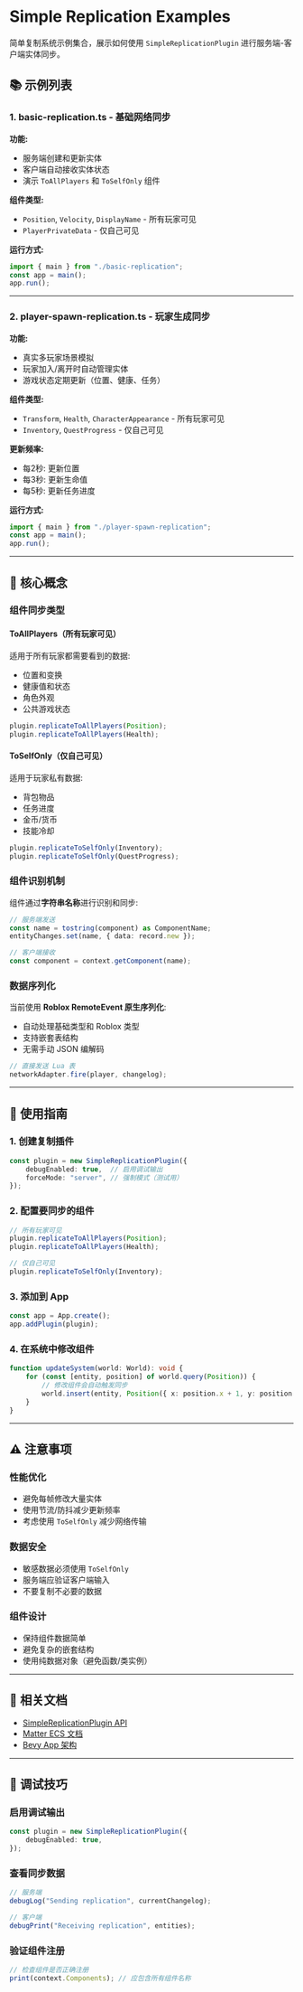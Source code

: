 # Simple Replication Examples

简单复制系统示例集合，展示如何使用 `SimpleReplicationPlugin` 进行服务端-客户端实体同步。

## 📚 示例列表

### 1. basic-replication.ts - 基础网络同步

**功能:**
- 服务端创建和更新实体
- 客户端自动接收实体状态
- 演示 `ToAllPlayers` 和 `ToSelfOnly` 组件

**组件类型:**
- `Position`, `Velocity`, `DisplayName` - 所有玩家可见
- `PlayerPrivateData` - 仅自己可见

**运行方式:**
```typescript
import { main } from "./basic-replication";
const app = main();
app.run();
```

---

### 2. player-spawn-replication.ts - 玩家生成同步

**功能:**
- 真实多玩家场景模拟
- 玩家加入/离开时自动管理实体
- 游戏状态定期更新（位置、健康、任务）

**组件类型:**
- `Transform`, `Health`, `CharacterAppearance` - 所有玩家可见
- `Inventory`, `QuestProgress` - 仅自己可见

**更新频率:**
- 每2秒: 更新位置
- 每3秒: 更新生命值
- 每5秒: 更新任务进度

**运行方式:**
```typescript
import { main } from "./player-spawn-replication";
const app = main();
app.run();
```

---

## 🔧 核心概念

### 组件同步类型

#### ToAllPlayers（所有玩家可见）
适用于所有玩家都需要看到的数据:
- 位置和变换
- 健康值和状态
- 角色外观
- 公共游戏状态

```typescript
plugin.replicateToAllPlayers(Position);
plugin.replicateToAllPlayers(Health);
```

#### ToSelfOnly（仅自己可见）
适用于玩家私有数据:
- 背包物品
- 任务进度
- 金币/货币
- 技能冷却

```typescript
plugin.replicateToSelfOnly(Inventory);
plugin.replicateToSelfOnly(QuestProgress);
```

### 组件识别机制

组件通过**字符串名称**进行识别和同步:

```typescript
// 服务端发送
const name = tostring(component) as ComponentName;
entityChanges.set(name, { data: record.new });

// 客户端接收
const component = context.getComponent(name);
```

### 数据序列化

当前使用 **Roblox RemoteEvent 原生序列化**:
- 自动处理基础类型和 Roblox 类型
- 支持嵌套表结构
- 无需手动 JSON 编解码

```typescript
// 直接发送 Lua 表
networkAdapter.fire(player, changelog);
```

---

## 🎯 使用指南

### 1. 创建复制插件

```typescript
const plugin = new SimpleReplicationPlugin({
	debugEnabled: true,  // 启用调试输出
	forceMode: "server", // 强制模式（测试用）
});
```

### 2. 配置要同步的组件

```typescript
// 所有玩家可见
plugin.replicateToAllPlayers(Position);
plugin.replicateToAllPlayers(Health);

// 仅自己可见
plugin.replicateToSelfOnly(Inventory);
```

### 3. 添加到 App

```typescript
const app = App.create();
app.addPlugin(plugin);
```

### 4. 在系统中修改组件

```typescript
function updateSystem(world: World): void {
	for (const [entity, position] of world.query(Position)) {
		// 修改组件会自动触发同步
		world.insert(entity, Position({ x: position.x + 1, y: position.y, z: position.z }));
	}
}
```

---

## ⚠️ 注意事项

### 性能优化
- 避免每帧修改大量实体
- 使用节流/防抖减少更新频率
- 考虑使用 `ToSelfOnly` 减少网络传输

### 数据安全
- 敏感数据必须使用 `ToSelfOnly`
- 服务端应验证客户端输入
- 不要复制不必要的数据

### 组件设计
- 保持组件数据简单
- 避免复杂的嵌套结构
- 使用纯数据对象（避免函数/类实例）

---

## 📖 相关文档

- [SimpleReplicationPlugin API](../../simple_replication/README.md)
- [Matter ECS 文档](https://eryn.io/matter/)
- [Bevy App 架构](../../bevy_app/README.md)

---

## 🐛 调试技巧

### 启用调试输出
```typescript
const plugin = new SimpleReplicationPlugin({
	debugEnabled: true,
});
```

### 查看同步数据
```typescript
// 服务端
debugLog("Sending replication", currentChangelog);

// 客户端
debugPrint("Receiving replication", entities);
```

### 验证组件注册
```typescript
// 检查组件是否正确注册
print(context.Components); // 应包含所有组件名称
```